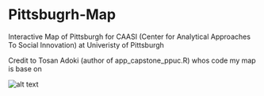 # Pittsbugrh-Map

Interactive Map of Pittsburgh for CAASI (Center for Analytical Approaches To Social Innovation) at Univeristy of Pittsburgh

Credit to Tosan Adoki (author of app_capstone_ppuc.R) whos code my map is base on

![alt text](https://github.com/pgavazzi1/Pittsbugrh-Map/Map-Images/map-basic.png?raw=true)

